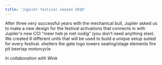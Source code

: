 ```yaml
---
title: 'Jupiler festival season 2018'
---
```


After three very successful years with the mechanical bull, Jupiler asked us to make a new design for the festival activations that connects in with Jupiler's new CCI "meer heb je niet nodig” (you don't need anything else).
We created 6 different units that will be used to build a unique setup suited for every festival.
shelters
the gate 
logo towers 
seating/stage elements 
fire pit
beertap motorcycle 

_In collaboration with Wink_

